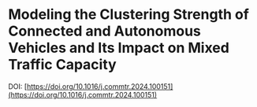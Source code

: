 # Modeling the Clustering Strength of Connected and Autonomous Vehicles and Its Impact on Mixed Traffic Capacity

DOI: [https://doi.org/10.1016/j.commtr.2024.100151](https://doi.org/10.1016/j.commtr.2024.100151)


